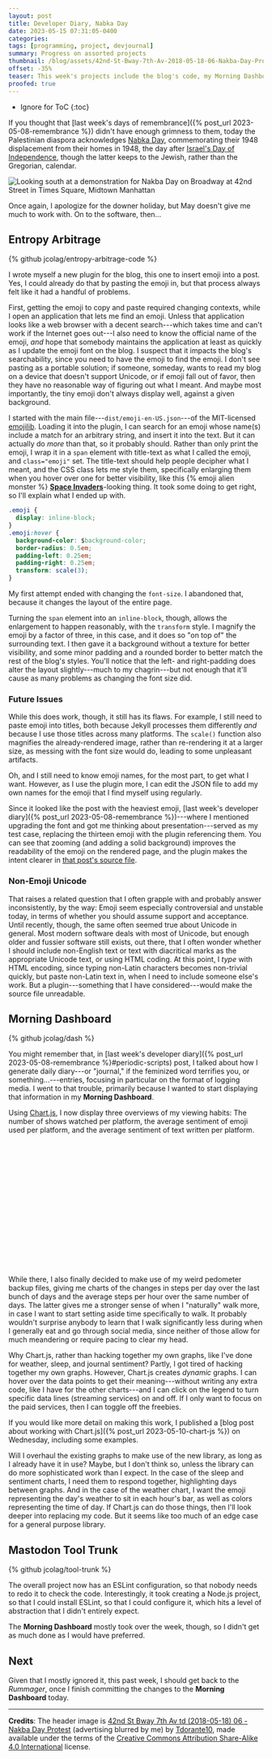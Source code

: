 ```yaml
---
layout: post
title: Developer Diary, Nabka Day
date: 2023-05-15 07:31:05-0400
categories:
tags: [programming, project, devjournal]
summary: Progress on assorted projects
thumbnail: /blog/assets/42nd-St-Bway-7th-Av-2018-05-18-06-Nakba-Day-Protest.png
offset: -35%
teaser: This week's projects include the blog's code, my Morning Dashboard, and (barely) my Mastodon Tool Chest.
proofed: true
---
```


* Ignore for ToC
{:toc}

<script src="/blog/assets/chart.js"></script>

If you thought that [last week's days of remembrance]({% post_url 2023-05-08-remembrance %}) didn't have enough grimness to them, today the Palestinian diaspora acknowledges [Nabka Day](https://en.wikipedia.org/wiki/Nakba_Day), commemorating their 1948 displacement from their homes in 1948, the day after [Israel's Day of Independence](https://en.wikipedia.org/wiki/Israeli_Declaration_of_Independence), though the latter keeps to the Jewish, rather than the Gregorian, calendar.

![Looking south at a demonstration for Nakba Day on Broadway at 42nd Street in Times Square, Midtown Manhattan](/blog/assets/42nd-St-Bway-7th-Av-2018-05-18-06-Nakba-Day-Protest.png "I realize that one protests in Midtown because you find people there, but it also has so much visual noise that we can barely identify the protesters in pictures")

Once again, I apologize for the downer holiday, but May doesn't give me much to work with.  On to the software, then...

## Entropy Arbitrage

{% github jcolag/entropy-arbitrage-code %}

I wrote myself a new plugin for the blog, this one to insert emoji into a post.  Yes, I could already do that by pasting the emoji in, but that process always felt like it had a handful of problems.

First, getting the emoji to copy and paste required changing contexts, while I open an application that lets me find an emoji.  Unless that application looks like a web browser with a decent search---which takes time and can't work if the Internet goes out---I also need to know the official name of the emoji, *and* hope that somebody maintains the application at least as quickly as I update the emoji font on the blog.  I suspect that it impacts the blog's searchability, since you need to have the emoji to find the emoji.  I don't see pasting as a portable solution; if someone, someday, wants to read my blog on a device that doesn't support Unicode, or if emoji fall out of favor, then they have no reasonable way of figuring out what I meant.  And maybe most importantly, the tiny emoji don't always display well, against a given background.

I started with the main file---`dist/emoji-en-US.json`---of the MIT-licensed [emojilib](https://github.com/muan/emojilib).  Loading it into the plugin, I can search for an emoji whose name(s) include a match for an arbitrary string, and insert it into the text.  But it can actually do *more* than that, so it probably should.  Rather than only print the emoji, I wrap it in a `span` element with title-text as what I called the emoji, and `class="emoji"` set.  The title-text should help people decipher what I meant, and the CSS class lets me style them, specifically enlarging them when you hover over one for better visibility, like this {% emoji alien monster %} [**Space Invaders**](https://en.wikipedia.org/wiki/Space_Invaders)-looking thing.  It took some doing to get right, so I'll explain what I ended up with.

```css
.emoji {
  display: inline-block;
}
.emoji:hover {
  background-color: $background-color;
  border-radius: 0.5em;
  padding-left: 0.25em;
  padding-right: 0.25em;
  transform: scale(3);
}
```

My first attempt ended with changing the `font-size`.  I abandoned that, because it changes the layout of the entire page.

Turning the `span` element into an `inline-block`, though, allows the enlargement to happen reasonably, with the `transform` style.  I magnify the emoji by a factor of three, in this case, and it does so "on top of" the surrounding text.  I then gave it a background without a texture for better visibility, and some minor padding and a rounded border to better match the rest of the blog's styles.  You'll notice that the left- and right-padding does alter the layout slightly---much to my chagrin---but not enough that it'll cause as many problems as changing the font size did.

### Future Issues

While this does work, though, it still has its flaws.  For example, I still need to paste emoji into titles, both because Jekyll processes them differently *and* because I use those titles across many platforms.  The `scale()` function also magnifies the already-rendered image, rather than re-rendering it at a larger size, as messing with the font size would do, leading to some unpleasant artifacts.

Oh, and I still need to know emoji names, for the most part, to get what I want.  However, as I use the plugin more, I can edit the JSON file to add my own names for the emoji that I find myself using regularly.

Since it looked like the post with the heaviest emoji, [last week's developer diary]({% post_url 2023-05-08-remembrance %})---where I mentioned upgrading the font and got me thinking about presentation---served as my test case, replacing the thirteen emoji with the plugin referencing them.  You can see that zooming (and adding a solid background) improves the readability of the emoji on the rendered page, and the plugin makes the intent clearer in [that post's source file](https://github.com/jcolag/entropy-arbitrage/blob/main/2023-05-08-remembrance.md).

### Non-Emoji Unicode

That raises a related question that I often grapple with and probably answer inconsistently, by the way:  Emoji seem especially controversial and unstable today, in terms of whether you should assume support and acceptance.  Until recently, though, the same often seemed true about Unicode in general.  Most modern software deals with most of Unicode, but enough older and fussier software still exists, out there, that I often wonder whether I should include non-English text or text with diacritical marks as the appropriate Unicode text, or using HTML coding.  At this point, I *type* with HTML encoding, since typing non-Latin characters becomes non-trivial quickly, but paste non-Latin text in, when I need to include someone else's work.  But a plugin---something that I have considered---would make the source file unreadable.

## Morning Dashboard

{% github jcolag/dash %}

You might remember that, in [last week's developer diary]({% post_url 2023-05-08-remembrance %}#periodic-scripts) post, I talked about how I generate daily diary---or "journal," if the feminized word terrifies you, or something...---entries, focusing in particular on the format of logging media.  I went to that trouble, primarily because I wanted to start displaying that information in my **Morning Dashboard**.

Using [Chart.js](https://www.chartjs.org/), I now display three overviews of my viewing habits:  The number of shows watched per platform, the average sentiment of emoji used per platform, and the average sentiment of text written per platform.

<div style="height: 250px"><canvas id="lineChart"></canvas></div>
<script>
  window.addEventListener("load", () => {const ctx =  document.getElementById('lineChart');
  new Chart(ctx, {
    type: "line",
    data: {
      datasets: [
        {borderColor:"#28a9a5",borderWidth:1,data:[0,0.8,0.167,-0.5,0],label:"CW"},
        {borderColor:"#01147c",borderWidth:1,data:[0.625,1.667,0.333,1.647,2],label:"Disney+"},
        {borderColor:"#51b649",borderWidth:1,data:[-0.35,2,0.636,2.115,2.286],label:"Emby"},
        {borderColor:"#D8FF04",borderWidth:1,data:[0,0,0,2.375,2.667],label:"Freevee"},
        {borderColor:"#0d69c0",borderWidth:1,data:[2,2.429,2.393,1.667,2.111],label:"Hoopla"},
        {borderColor:"#1ce783",borderWidth:1,data:[2.5,1.333,1,2.519,2.333],label:"Hulu"},
        {borderColor:"#de2800",borderWidth:1,data:[0,0,-1,0.909,2],label:"Kanopy"},
        {borderColor:"#2638c4",borderWidth:1,data:[2,1.25,2,0.667,2],label:"PBS"},
        {borderColor:"#0264FF",borderWidth:1,data:[-0.167,0,-0.182,0.2,3],label:"Paramount+"},
        {borderColor:"#05ac3f",borderWidth:1,data:[1.811,1.872,2.095,1.846,0],label:"Peacock"},
        {borderColor:"#6c3c97",borderWidth:1,data:[1.793,1.484,0.875,1.625,1.5],label:"Roku Channel"},
        {borderColor:"#ff9700",borderWidth:1,data:[2.393,1.176,2.333,2.182,2],label:"Tubi"},
        {borderColor:"#f00000",borderWidth:1,data:[1.577,1.533,1.34,1.606,1.6],label:"YouTube"}
      ],
      labels:["2023-01","2023-02","2023-03","2023-04","2023-05"]
    },
    options:{
      plugins:{legend:{position:"right"}},
      maintainAspectRatio:false,
      title:{display:false}
    }
  });
});
</script>

While there, I also finally decided to make use of my weird pedometer backup files, giving me charts of the changes in steps per day over the last bunch of days and the average steps per hour over the same number of days.  The latter gives me a stronger sense of when I "naturally" walk more, in case I want to start setting aside time specifically to walk.  It probably wouldn't surprise anybody to learn that I walk significantly less during when I generally eat and go through social media, since neither of those allow for much meandering or require pacing to clear my head.

Why Chart.js, rather than hacking together my own graphs, like I've done for weather, sleep, and journal sentiment?  Partly, I got tired of hacking together my own graphs.  However, Chart.js creates *dynamic* graphs.  I can hover over the data points to get their meaning---without writing any extra code, like I have for the other charts---and I can click on the legend to turn specific data lines (streaming services) on and off.  If I only want to focus on the paid services, then I can toggle off the freebies.

If you would like more detail on making this work, I published a [blog post about working with Chart.js]({% post_url 2023-05-10-chart-js %}) on Wednesday, including some examples.

Will I overhaul the existing graphs to make use of the new library, as long as I already have it in use?  Maybe, but I don't think so, unless the library can do more sophisticated work than I expect.  In the case of the sleep and sentiment charts, I need them to respond together, highlighting days between graphs.  And in the case of the weather chart, I want the emoji representing the day's weather to sit in each hour's bar, as well as colors representing the time of day.  If Chart.js can do those things, then I'll look deeper into replacing my code.  But it seems like too much of an edge case for a general purpose library.

## Mastodon Tool Trunk

{% github jcolag/tool-trunk %}

The overall project now has an ESLint configuration, so that nobody needs to redo it to check the code.  Interestingly, it took creating a Node.js project, so that I could install ESLint, so that I could configure it, which hits a level of abstraction that I didn't entirely expect.

The **Morning Dashboard** mostly took over the week, though, so I didn't get as much done as I would have preferred.

## Next

Given that I mostly ignored it, this past week, I should get back to the *Rummager*, once I finish committing the changes to the **Morning Dashboard** today.

* * *

**Credits**:  The header image is [42nd St Bway 7th Av td (2018-05-18) 06 - Nakba Day Protest](https://commons.wikimedia.org/wiki/File:42nd_St_Bway_7th_Av_td_(2018-05-18)_06_-_Nakba_Day_Protest.jpg) (advertising blurred by me) by [Tdorante10](https://commons.wikimedia.org/wiki/User:Tdorante10), made available under the terms of the [Creative Commons Attribution Share-Alike 4.0 International](https://creativecommons.org/licenses/by-sa/4.0/deed.en) license.
